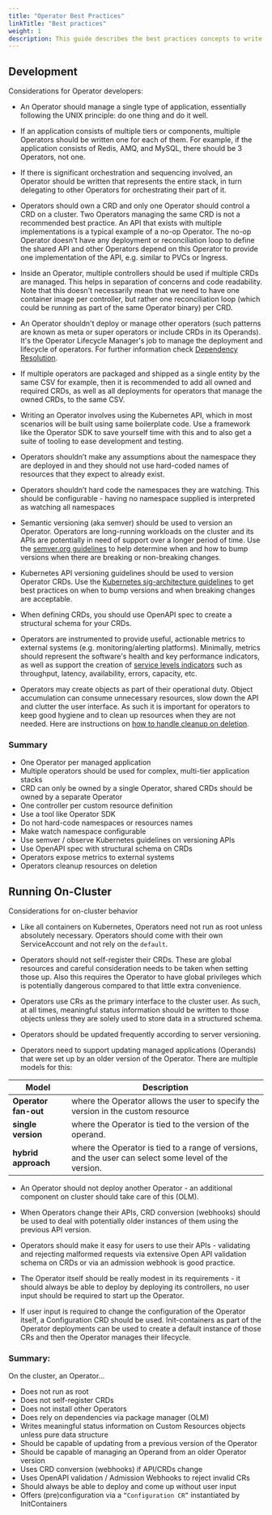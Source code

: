 ```yaml
---
title: "Operator Best Practices"
linkTitle: "Best practices"
weight: 1
description: This guide describes the best practices concepts to write operators.
---
```


## Development

Considerations for Operator developers:

- An Operator should manage a single type of application, essentially following the UNIX principle: do one thing and do it well.

- If an application consists of multiple tiers or components, multiple Operators should be written one for each of them. For example, if the application consists of Redis, AMQ, and MySQL, there should be 3 Operators, not one.

- If there is significant orchestration and sequencing involved, an Operator should be written that represents the entire stack, in turn delegating to other Operators for orchestrating their part of it.

- Operators should own a CRD and only one Operator should control a CRD on a cluster. Two Operators managing the same CRD is not a recommended best practice. An API that exists with multiple implementations is a typical example of a no-op Operator. The no-op Operator doesn't have any deployment or reconciliation loop to define the shared API and other Operators depend on this Operator to provide one implementation of the API, e.g. similar to PVCs or Ingress. 

- Inside an Operator, multiple controllers should be used if multiple CRDs are managed. This helps in separation of concerns and code readability. Note that this doesn't necessarily mean that we need to have one container image per controller, but rather one reconciliation loop (which could be running as part of the same Operator binary) per CRD.

- An Operator shouldn't deploy or manage other operators (such patterns are known as meta or super operators or include CRDs in its Operands). It's the Operator Lifecycle Manager's job to manage the deployment and lifecycle of operators. For further information check [Dependency Resolution][Dependency Resolution].

- If multiple operators are packaged and shipped as a single entity by the same CSV for example, then it is recommended to add all owned and required CRDs, as well as all deployments for operators that manage the owned CRDs, to the same CSV.

- Writing an Operator involves using the Kubernetes API, which in most scenarios will be built using same boilerplate code. Use a framework like the Operator SDK to save yourself time with this and to also get a suite of tooling to ease development and testing.

- Operators shouldn’t make any assumptions about the namespace they are deployed in and they should not use hard-coded names of resources that they expect to already exist.

- Operators shouldn’t hard code the namespaces they are watching. This should be configurable - having no namespace supplied is interpreted as watching all namespaces

- Semantic versioning (aka semver) should be used to version an Operator. Operators are long-running workloads on the cluster and its APIs are potentially in need of support over a longer period of time. Use the [semver.org guidelines](https://semver.org) to help determine when and how to bump versions when there are breaking or non-breaking changes.

- Kubernetes API versioning guidelines should be used to version Operator CRDs. Use the [Kubernetes sig-architecture guidelines](https://github.com/kubernetes/community/blob/master/contributors/devel/sig-architecture/api_changes.md#so-you-want-to-change-the-api) to get best practices on when to bump versions and when breaking changes are acceptable.

- When defining CRDs, you should use OpenAPI spec to create a structural schema for your CRDs.

- Operators are instrumented to provide useful, actionable metrics to external systems (e.g. monitoring/alerting platforms).  Minimally, metrics should represent the software's health and key performance indicators, as well as support the creation of [service levels indicators](https://en.wikipedia.org/wiki/Service_level_indicator) such as throughput, latency, availability, errors, capacity, etc.

- Operators may create objects as part of their operational duty. Object accumulation can consume unnecessary resources, slow down the API and clutter the user interface. As such it is important for operators to keep good hygiene and to clean up resources when they are not needed. Here are instructions on [how to handle cleanup on deletion][advanced-topics].

### Summary

- One Operator per managed application
- Multiple operators should be used for complex, multi-tier application stacks
- CRD can only be owned by a single Operator, shared CRDs should be owned by a separate Operator
- One controller per custom resource definition
- Use a tool like Operator SDK
- Do not hard-code namespaces or resources names
- Make watch namespace configurable
- Use semver / observe Kubernetes guidelines on versioning APIs
- Use OpenAPI spec with structural schema on CRDs
- Operators expose metrics to external systems
- Operators cleanup resources on deletion

## Running On-Cluster

Considerations for on-cluster behavior

- Like all containers on Kubernetes, Operators need not run as root unless absolutely necessary. Operators should come with their own ServiceAccount and not rely on the `default`.

- Operators should not self-register their CRDs. These are global resources and careful consideration needs to be taken when setting those up. Also this requires the Operator to have global privileges which is potentially dangerous compared to that little extra convenience.

- Operators use CRs as the primary interface to the cluster user. As such, at all times, meaningful status information should be written to those objects unless they are solely used to store data in a structured schema.

- Operators should be updated frequently according to server versioning.

- Operators need to support updating managed applications (Operands) that were set up by an older version of the Operator. There are multiple models for this:

| Model | Description | 
| ------ | ----- |
| **Operator fan-out** | where the Operator allows the user to specify the version in the custom resource |
| **single version** | where the Operator is tied to the version of the operand. |
| **hybrid approach** | where the Operator is tied to a range of versions, and the user can select some level of the version. |

- An Operator should not deploy another Operator - an additional component on cluster should take care of this (OLM).

- When Operators change their APIs, CRD conversion (webhooks) should be used to deal with potentially older instances of them using the previous API version.

- Operators should make it easy for users to use their APIs - validating and rejecting malformed requests via extensive Open API validation schema on CRDs or via an admission webhook is good practice.

- The Operator itself should be really modest in its requirements - it should always be able to deploy by deploying its controllers, no user input should be required to start up the Operator.

- If user input is required to change the configuration of the Operator itself, a Configuration CRD should be used. Init-containers as part of the Operator deployments can be used to create a default instance of those CRs and then the Operator manages their lifecycle.

### Summary:

On the cluster, an Operator...

- Does not run as root
- Does not self-register CRDs
- Does not install other Operators
- Does rely on dependencies via package manager (OLM)
- Writes meaningful status information on Custom Resources objects unless pure data structure
- Should be capable of updating from a previous version of the Operator
- Should be capable of managing an Operand from an older Operator version
- Uses CRD conversion (webhooks) if API/CRDs change
- Uses OpenAPI validation / Admission Webhooks to reject invalid CRs
- Should always be able to deploy and come up without user input
- Offers (pre)configuration via a `“Configuration CR”` instantiated by InitContainers

[Dependency Resolution]: https://olm.operatorframework.io/docs/concepts/olm-architecture/dependency-resolution/
[advanced-topics]:/docs/building-operators/golang/advanced-topics#handle-cleanup-on-deletion
